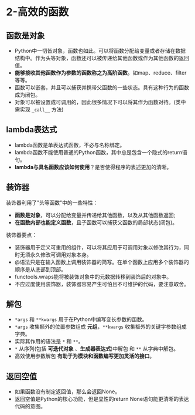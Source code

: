 # 2-高效的函数

## 函数是对象

- Python中一切皆对象，函数也如此。可以将函数分配给变量或者存储在数据结构中。作为头等对象，函数还可以被传递给其他函数或作为其他函数的返回值。
- **能够接收其他函数作为参数的函数称之为高阶函数**。如map、reduce、filter等等。
- 函数可以嵌套，并且可以捕获并携带父函数的一些状态。具有这种行为的函数成为闭包。
- 对象可以被设置成可调用的，因此很多情况下可以将其作为函数对待。(类中需实现 `_call__` 方法)

## lambda表达式

- lambda函数是单表达式函数，不必与名称绑定。
- lambda函数不能使用普通的Python函数，其中总是包含一个隐式的return语句。
- **lambda与具名函数应该如何使用**？是否使得程序的表述更加的清晰。

## 装饰器

装饰器利用了"头等函数"中的一些特性：

- **函数是对象**，可以分配给变量并传递给其他函数，以及从其他函数返回;
- **在函数内部也能定义函数**，且子函数可以捕获父函数的局部状态(闭包)。

装饰器要点：

- 装饰器用于定义可重用的组件，可以将其应用于可调用对象以修改其行为，同时无须永久修改可调用对象本身。
- @语法只是在输入函数上调用装饰器的简写。在单个函数上应用多个装饰器的顺序是从底部到顶部。
- functools.wraps能将被装饰对象中的元数据转移到装饰后的对象中。
- 不应过度使用装饰器，装饰器容易产生可怕且不可维护的代码，要注意取舍。

## 解包

- `*args` 和 `**kwargs` 用于在Python中编写变长参数的函数。
- `*args` 收集额外的位置参数组成 **元组**，`**kwargs` 收集额外的关键字参数组成字典。
- 实际其作用的语法是 `*` 和 `**`。
- `*` 从序列(包括 **可迭代对象** 、**生成器表达式**)中解包 和 `**` 从字典中解包。
- 高效使用参数解包 **有助于为模块和函数编写更加灵活的接口**。

## 返回空值

- 如果函数没有制定返回值，那么会返回None。
- 返回空值是Python的核心功能，但是显性的return None语句能更清晰的表达代码的意图。
